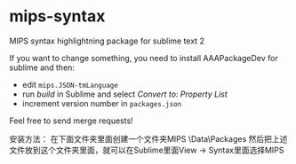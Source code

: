 mips-syntax
===========

MIPS syntax highlightning package for sublime text 2


If you want to change something, you need to install AAAPackageDev for sublime and then:

* edit `mips.JSON-tmLanguage`
* run *build* in Sublime and select *Convert to: Property List*
* increment version number in `packages.json`

Feel free to send merge requests!

安装方法：
在下面文件夹里面创建一个文件夹MIPS
\Data\Packages
然后把上述文件放到这个文件夹里面，就可以在Sublime里面View -> Syntax里面选择MIPS
